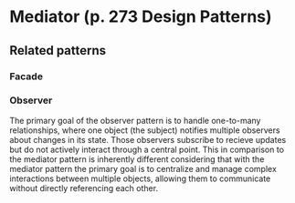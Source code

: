 # Mediator (p. 273 Design Patterns)

## Related patterns

### Facade

### Observer
The primary goal of the observer pattern is to handle 
one-to-many relationships, where one object (the subject) 
notifies multiple observers about changes in its state. 
Those observers subscribe to recieve updates but do not
actively interact through a central point. This in comparison
to the mediator pattern is inherently different considering that
with the mediator pattern the primary goal is to centralize and
manage complex interactions between multiple objects, allowing them
to communicate without directly referencing each other.
